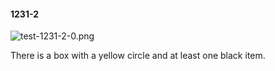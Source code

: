 #### 1231-2
![test-1231-2-0.png](https://github.com/lil-lab/nlvr/raw/master/nlvr/test/images/1/test-1231-2-0.png "test-1231-2-0.png")

There is a box with a yellow circle and at least one black item.